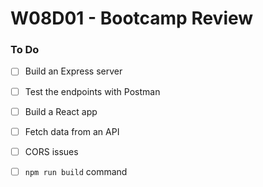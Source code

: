 # W08D01 - Bootcamp Review

### To Do
- [ ] Build an Express server
- [ ] Test the endpoints with Postman
- [ ] Build a React app
- [ ] Fetch data from an API
- [ ] CORS issues
- [ ] `npm run build` command
















